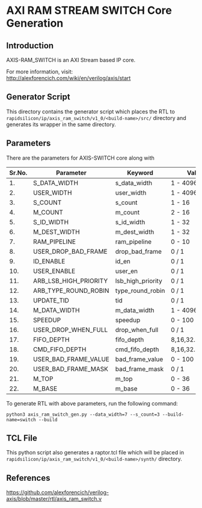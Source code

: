  # AXI RAM STREAM SWITCH Core Generation 
## Introduction

AXIS-RAM_SWITCH is an AXI Stream based IP core.

For more information, visit: http://alexforencich.com/wiki/en/verilog/axis/start

## Generator Script
This directory contains the generator script which places the RTL to `rapidsilicon/ip/axis_ram_switch/v1_0/<build-name>/src/` directory and generates its wrapper in the same directory. 

## Parameters
There are the parameters for AXIS-SWITCH core along with 

| Sr.No. |      Parameter             |       Keyword              |    Value           |
|--------|----------------------------|----------------------------|--------------------|
|   1.   |   S_DATA_WIDTH             |     s_data_width           |    1 - 4096        |
|   2.   |   USER_WIDTH               |     user_width             |    1 - 4096        |
|   3.   |   S_COUNT                  |     s_count                |    1 - 16          |
|   4.   |   M_COUNT                  |     m_count                |    2 - 16          |
|   5.   |   S_ID_WIDTH               |     s_id_width             |    1 - 32          |
|   6.   |   M_DEST_WIDTH             |     m_dest_width           |    1 - 32          |
|   7.   |   RAM_PIPELINE             |     ram_pipeline           |    0 - 10          |
|   8.   |   USER_DROP_BAD_FRAME      |     drop_bad_frame         |    0 / 1           |
|   9.   |   ID_ENABLE                |     id_en                  |    0 / 1           |
|   10.  |   USER_ENABLE              |     user_en                |    0 / 1           |
|   11.  |   ARB_LSB_HIGH_PRIORITY    |     lsb_high_priority      |    0 / 1           |
|   12.  |   ARB_TYPE_ROUND_ROBIN     |     type_round_robin       |    0 / 1           |
|   13.  |   UPDATE_TID               |     tid                    |    0 / 1           |
|   14.  |   M_DATA_WIDTH             |     m_data_width           |    1 - 4096        |
|   15.  |   SPEEDUP                  |     speedup                |    0 - 100         |
|   16.  |   USER_DROP_WHEN_FULL      |     drop_when_full         |    0 / 1           |
|   17.  |   FIFO_DEPTH               |     fifo_depth             |    8,16,32...,32768|
|   18.  |   CMD_FIFO_DEPTH           |     cmd_fifo_depth         |    8,16,32...,1024 |
|   19.  |   USER_BAD_FRAME_VALUE     |     bad_frame_value        |    0 - 100         |
|   20.  |   USER_BAD_FRAME_MASK      |     bad_frame_mask         |    0 / 1           |
|   21.  |   M_TOP                    |     m_top                  |    0 - 36          |
|   22.  |   M_BASE                   |     m_base                 |    0 - 36          |


To generate RTL with above parameters, run the following command:
```
python3 axis_ram_switch_gen.py --data_width=7 --s_count=3 --build-name=switch --build
```

## TCL File

This python script also generates a raptor.tcl file which will be placed in `rapidsilicon/ip/axis_ram_switch/v1_0/<build-name>/synth/` directory.


## References

https://github.com/alexforencich/verilog-axis/blob/master/rtl/axis_ram_switch.v